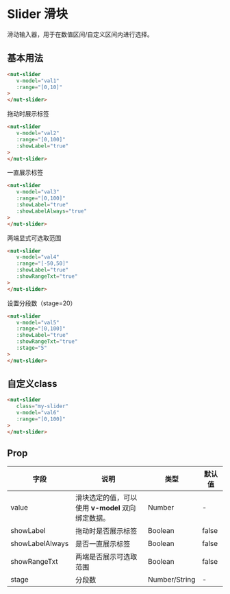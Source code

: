 # Slider 滑块

滑动输入器，用于在数值区间/自定义区间内进行选择。

## 基本用法

```html
<nut-slider 
   v-model="val1" 
   :range="[0,10]"
>
</nut-slider>
```

拖动时展示标签

```html
<nut-slider 
   v-model="val2" 
   :range="[0,100]" 
   :showLabel="true"
>
</nut-slider>
```

一直展示标签

```html
<nut-slider 
   v-model="val3" 
   :range="[0,100]" 
   :showLabel="true" 
   :showLabelAlways="true"
>
</nut-slider>
```

两端显式可选取范围

```html
<nut-slider 
   v-model="val4" 
   :range="[-50,50]" 
   :showLabel="true" 
   :showRangeTxt="true"
>
</nut-slider>
```

设置分段数（stage=20）

```html
<nut-slider 
   v-model="val5" 
   :range="[0,100]" 
   :showLabel="true" 
   :showRangeTxt="true" 
   :stage="5"
>
</nut-slider>
```

## 自定义class

```html
<nut-slider 
   class="my-slider" 
   v-model="val6" 
   :range="[0,100]"
>
</nut-slider>
```

## Prop

| 字段 | 说明 | 类型 | 默认值
|----- | ----- | ----- | ----- 
| value | 滑块选定的值，可以使用 **v-model** 双向绑定数据。 | Number | -
| showLabel | 拖动时是否展示标签 | Boolean | false
| showLabelAlways | 是否一直展示标签 | Boolean | false
| showRangeTxt | 两端是否展示可选取范围 | Boolean | false
| stage | 分段数 | Number/String | -
